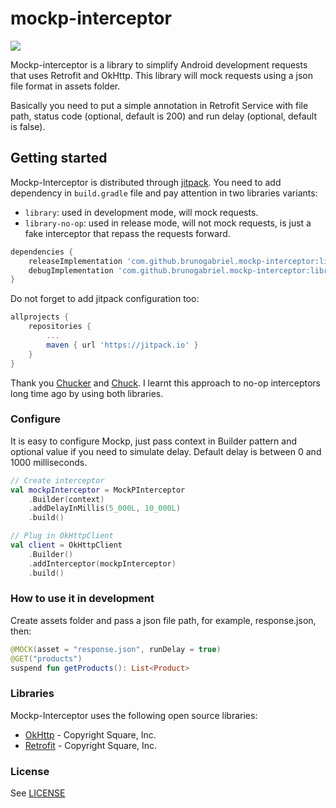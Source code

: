 # mockp-interceptor
[![](https://jitpack.io/v/brunogabriel/mockp-interceptor.svg)](https://jitpack.io/#brunogabriel/mockp-interceptor)

Mockp-interceptor is a library to simplify Android development requests that uses Retrofit and OkHttp. This library will mock requests using a json file format in assets folder.

Basically you need to put a simple annotation in Retrofit Service with file path, status code (optional, default is 200) and run delay (optional, default is false).


## Getting started

Mockp-Interceptor is distributed through [jitpack](https://jitpack.io/#brunogabriel/mockp-interceptor). You need to add dependency in `build.gradle` file and pay attention in two libraries variants:

- `library`: used in development mode, will mock requests.
- `library-no-op`: used in release mode, will not mock requests, is just a fake interceptor that repass the requests forward.


```groovy
dependencies {
    releaseImplementation 'com.github.brunogabriel.mockp-interceptor:library-no-op:0.0.1'
    debugImplementation 'com.github.brunogabriel.mockp-interceptor:library:0.0.1'
}
```

Do not forget to add jitpack configuration too:

```groovy
allprojects {
    repositories {
		...
		maven { url 'https://jitpack.io' }
	}
}
```

Thank you [Chucker](https://github.com/ChuckerTeam/chucker) and [Chuck](https://github.com/jgilfelt/chuck). I learnt this approach to no-op interceptors long time ago by using both libraries.


### Configure

It is easy to configure Mockp, just pass context in Builder pattern and optional value if you need to simulate delay. Default delay is between 0 and 1000 milliseconds.

```kotlin
// Create interceptor
val mockpInterceptor = MockPInterceptor
    .Builder(context)
    .addDelayInMillis(5_000L, 10_000L)
    .build()

// Plug in OkHttpClient
val client = OkHttpClient
    .Builder()
    .addInterceptor(mockpInterceptor)
    .build()
```

### How to use it in development

Create assets folder and pass a json file path, for example, response.json, then:

```kotlin
@MOCK(asset = "response.json", runDelay = true)
@GET("products")
suspend fun getProducts(): List<Product>
```

### Libraries

Mockp-Interceptor uses the following open source libraries:

- [OkHttp](https://github.com/square/okhttp) - Copyright Square, Inc.
- [Retrofit](https://github.com/square/retrofit) - Copyright Square, Inc.

### License

See [LICENSE](LICENSE)
